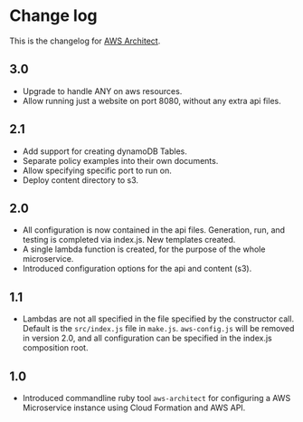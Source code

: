 # Change log
This is the changelog for [AWS Architect](readme.md).

## 3.0 ##
* Upgrade to handle ANY on aws resources.
* Allow running just a website on port 8080, without any extra api files.

## 2.1 ##
* Add support for creating dynamoDB Tables.
* Separate policy examples into their own documents.
* Allow specifying specific port to run on.
* Deploy content directory to s3.

## 2.0 ##
* All configuration is now contained in the api files. Generation, run, and testing is completed via index.js.  New templates created.
* A single lambda function is created, for the purpose of the whole microservice.
* Introduced configuration options for the api and content (s3).

## 1.1 ##
* Lambdas are not all specified in the file specified by the constructor call.  Default is the `src/index.js` file in `make.js`.  `aws-config.js` will be removed in version 2.0, and all configuration can be specified in the index.js composition root.

## 1.0 ##
* Introduced commandline ruby tool `aws-architect` for configuring a AWS Microservice instance using Cloud Formation and AWS API.
